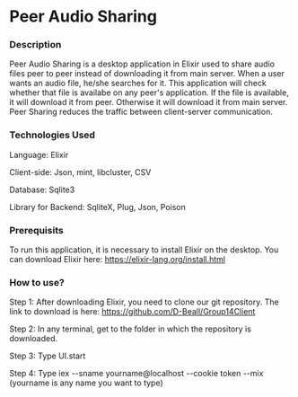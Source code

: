 # Peer Audio Sharing
### Description
Peer Audio Sharing is a desktop application in Elixir used to share audio files peer to peer instead of downloading it from main server. When a user wants an audio file, he/she searches for it. This application will check whether that file is availabe on any  peer's application. If the file is available, it will download it from peer. Otherwise it will download it from main server. Peer Sharing reduces the traffic between client-server communication.
### Technologies Used
Language: Elixir

Client-side: Json, mint, libcluster, CSV

Database: Sqlite3

Library for Backend: SqliteX, Plug, Json, Poison
### Prerequisits
To run this application, it is necessary to install Elixir on the desktop. You can download Elixir here: https://elixir-lang.org/install.html
### How to use?
Step 1: After downloading Elixir, you need to clone our git repository. The link to download is here: https://github.com/D-Beall/Group14Client

Step 2: In any terminal, get to the folder in which the repository is downloaded.

Step 3: Type UI.start

Step 4: Type iex --sname yourname@localhost --cookie token --mix   (yourname is any name you want to type)


